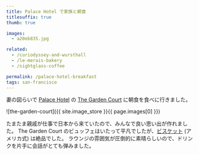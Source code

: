 ```yaml
---
title: Palace Hotel で家族と朝食
titlesuffix: true
thumb: true

images:
  - a20eb835.jpg

related:
  - /curiodyssey-and-wursthall
  - /le-merais-bakery
  - /sightglass-coffee

permalink: /palace-hotel-breakfast
tags: san-francisco
---
```


妻の図らいで [Palace Hotel](https://en.wikipedia.org/wiki/Palace_Hotel,_San_Francisco) の [The Garden Court](https://www.marriott.com/hotels/hotel-information/restaurant/details/sfolc-palace-hotel-a-luxury-collection-hotel-san-francisco/5959443/) に朝食を食べに行きました。

![the-garden-court]({{ site.image_store }}{{ page.images[0] }})

たまたま親戚が仕事で日本から来ていたので、みんなで良い思い出が作れました。
The Garden Court のビュッフェはいたって平凡でしたが、[ビスケット](https://en.wikipedia.org/wiki/Biscuit_(bread)) (アメリカ式) は絶品でした。
ラウンジの雰囲気が圧倒的に素晴らしいので、ドリンクを片手に会話がとても弾みました。

